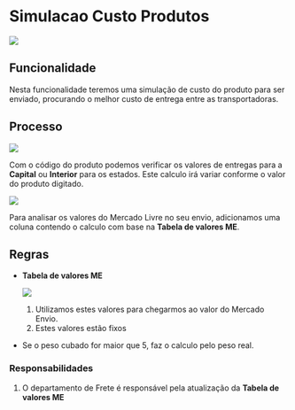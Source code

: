 # Simulacao Custo Produtos

![](http://developers.connectparts.com.br/imagens/simCustoProd01.png)

## Funcionalidade

Nesta funcionalidade teremos uma simulação de custo do produto para ser enviado, procurando o melhor custo de entrega entre as transportadoras.

## Processo

![](http://developers.connectparts.com.br/imagens/simCustoProd02.png)

Com o código do produto podemos verificar os valores de entregas para a **Capital** ou **Interior** para os estados. Este calculo irá variar conforme o valor do produto digitado.

![](http://developers.connectparts.com.br/imagens/simCustoProd03.png)

Para analisar os valores do Mercado Livre no seu envio, adicionamos uma coluna contendo o calculo com base na **Tabela de valores ME**.

## Regras

* **Tabela de valores ME** 

  ![](http://developers.connectparts.com.br/imagens/simCustoProd04.png)

  1. Utilizamos estes valores para chegarmos ao valor do Mercado Envio.
  2. Estes valores estão fixos

* Se o peso cubado for maior que 5, faz o calculo pelo peso real.

### Responsabilidades

1. O departamento de Frete é responsável pela atualização da **Tabela de valores ME**

